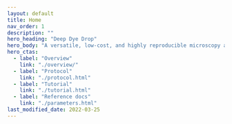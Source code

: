 ```yaml
---
layout: default
title: Home
nav_order: 1
description: ""
hero_heading: "Deep Dye Drop"
hero_body: "A versatile, low-cost, and highly reproducible microscopy assay that uses sequential density displacement to obtain detailed viability and cell cycle information at the single-cell level."
hero_ctas:
  - label: "Overview"
    link: "./overview/"
  - label: "Protocol"
    link: "./protocol.html"	
  - label: "Tutorial"
    link: "./tutorial.html"
  - label: "Reference docs"
    link: "./parameters.html"
last_modified_date: 2022-03-25
---
```


